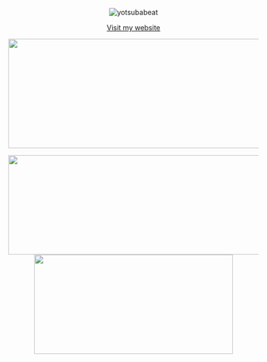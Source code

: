 <p align="center"><img src="https://komarev.com/ghpvc/?username=yotsubabeat&label=Profile%20views&color=0e75b6&style=flat" alt="yotsubabeat"/></p>
<p align="center"><a href="https://yotsubabeat.github.io">Visit my website</a></p>
<p align="center">
  <img width="800" height="220" src="https://streak-stats.demolab.com?user=yotsubabeat&theme=highcontrast&hide_border=true&border_radius=5&card_width=800">
</p>
<p align="center">
  <img width="600" height="200" src="https://github-readme-stats.vercel.app/api?username=yotsubabeat&show_icons=true&theme=vision-friendly-dark">
  <img width="400" height="200" src="https://github-readme-stats.vercel.app/api/top-langs/?username=yotsubabeat&size_weight=0.0005&count_weight=0.3&layout=compact&theme=vision-friendly-dark">
</p>

